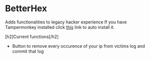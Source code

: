 # BetterHex
Adds functionalities to legacy hacker experience
If you have Tampermonkey installed click [this](https://gitcdn.xyz/repo/Logfro/BetterHex/master/BetterHex.user.js) link to auto install it.

[h2]Current functions[/h2]
- Button to remove every occurence of your ip from victims log and commit that log
